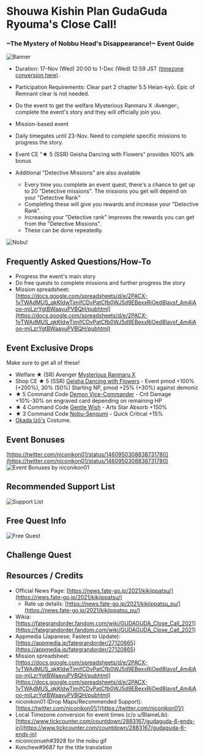 # Shouwa Kishin Plan GudaGuda Ryouma's Close Call! 
### \~The Mystery of Nobbu Head's Disappearance!\~ Event Guide

![Banner](https://news.fate-go.jp/wp-content/uploads/2021/kikiippatsu_full_worla/top_banner.png)

- Duration: 17-Nov (Wed) 20:00 to 1-Dec (Wed) 12:59 JST ([timezone conversion here](https://www.tickcounter.com/countdown/2883167/gudaguda-6-ends-in)).
- Participation Requirements: Clear part 2 chapter 5.5 Heian-kyō. Epic of Remnant clear is not needed.


- Do the event to get the welfare Mysterious Ranmaru X :Avenger:, complete the event's story and they will officially join you.
- Mission-based event
- Daily timegates until 23-Nov. Need to complete specific missions to progress the story.
- Event CE "★ 5 (SSR) Geisha Dancing with Flowers" provides 100% atk bonus


- Additional "Detective Missions" are also available
  - Every time you complete an event quest, there's a chance to get up to 20 "Detective missions". The missions you get will depend on your "Detective Rank"
  - Completing these will give you rewards and increase your "Detective Rank".
  - Increasing your "Detective rank" improves the rewards you can get from the "Detective Missions".
  - These can be done repeatedly.

![Nobu!](https://cdn.discordapp.com/attachments/825747387825389589/910419166241112094/nobudermissinghead.gif)

## Frequently Asked Questions/How-To
- Progress the event's main story
- Do free quests to complete missions and further progress the story
- Mission spreadsheet: [https://docs.google.com/spreadsheets/d/e/2PACX-1vTWAdMUS_qkKIdwTimifCDvPatCfb0WJ5d9EBexxRiOed8Iavsf_4m4jAoo-mjLzrYgtBWaayuPVBQH/pubhtml](https://docs.google.com/spreadsheets/d/e/2PACX-1vTWAdMUS_qkKIdwTimifCDvPatCfb0WJ5d9EBexxRiOed8Iavsf_4m4jAoo-mjLzrYgtBWaayuPVBQH/pubhtml)

## Event Exclusive Drops

Make sure to get all of these!

- Welfare ★ (SR) Avenger [Mysterious Ranmaru X](https://fategrandorder.fandom.com/wiki/Mysterious_Ranmaru_X)
- Shop CE ★ 5 (SSR) [Geisha Dancing with Flowers](https://fategrandorder.fandom.com/wiki/Geisha_Dancing_with_Flowers) - Event pmod +100% (+200%), 30% (50%) Starting NP, pmod +25% (+30%) against demonic 
- ★ 5 Command Code [Demon Vice-Commander](https://fategrandorder.fandom.com/wiki/Demon_Vice-Commander) - Crit Damage +10%-30% on engraved card depending on remaining HP
- ★ 4 Command Code [Gentle Wish](https://fategrandorder.fandom.com/wiki/Gentle_Wish) - Arts Star Absorb +150%
- ★ 3 Command Code [Nobu-Sengumi](https://fategrandorder.fandom.com/wiki/Nobu-Sengumi_(CC)) - Quick Critical +15%
- [Okada Izō's](https://fategrandorder.fandom.com/wiki/Okada_Iz%C5%8D) Costume.

## Event Bonuses
[https://twitter.com/niconikon01/status/1460950308838731780](https://twitter.com/niconikon01/status/1460950308838731780)
![Event Bonuses by niconikon01](https://images-ext-1.discordapp.net/external/pTwYofI6v1f92y4C-2Rr0WXD5XmD3LPx5SoMLBZ_Wgo/https/pbs.twimg.com/media/FEZWFnGaQAAjJzq.jpg%3Alarge?width=620&height=671)
## Recommended Support List
![Support List](https://images-ext-2.discordapp.net/external/7V1LZrcr3ojQlspV6EGRIxuW3Utgs_YsYkxbKyelajc/https/pbs.twimg.com/media/FEZWG_IaQAo7Wxi.jpg%3Alarge)
## Free Quest Info
![Free Quest](https://images-ext-1.discordapp.net/external/U46vdHjqQQMDhT1Lom1OjmlavXE9n2sf_pVGbJwLtkg/https/pbs.twimg.com/media/FEZWBQlagAMJwKj.jpg%3Alarge?width=895&height=670)

## Challenge Quest


## Resources / Credits

- Official News Page: [https://news.fate-go.jp/2021/kikiippatsu/](https://news.fate-go.jp/2021/kikiippatsu/)
  - Rate up details: [https://news.fate-go.jp/2021/kikiippatsu_pu/](https://news.fate-go.jp/2021/kikiippatsu_pu/)
- Wikia: [https://fategrandorder.fandom.com/wiki/GUDAGUDA_Close_Call_2021](https://fategrandorder.fandom.com/wiki/GUDAGUDA_Close_Call_2021)
- Appmedia (Japanese; Fastest to Update): [https://appmedia.jp/fategrandorder/27120865](https://appmedia.jp/fategrandorder/27120865)
- Mission spreadsheet: [https://docs.google.com/spreadsheets/d/e/2PACX-1vTWAdMUS_qkKIdwTimifCDvPatCfb0WJ5d9EBexxRiOed8Iavsf_4m4jAoo-mjLzrYgtBWaayuPVBQH/pubhtml](https://docs.google.com/spreadsheets/d/e/2PACX-1vTWAdMUS_qkKIdwTimifCDvPatCfb0WJ5d9EBexxRiOed8Iavsf_4m4jAoo-mjLzrYgtBWaayuPVBQH/pubhtml)
- niconikon01 (Drop Maps/Recommended Support): [https://twitter.com/niconikon01/](https://twitter.com/niconikon01/)
- Local Timezone conversion for event times (c/o u/BlameLib): [https://www.tickcounter.com/countdown/2883167/gudaguda-6-ends-in](https://www.tickcounter.com/countdown/2883167/gudaguda-6-ends-in)
- niconiconueh#3928 for the nobu gif
- Konchew#9687 for the title translation